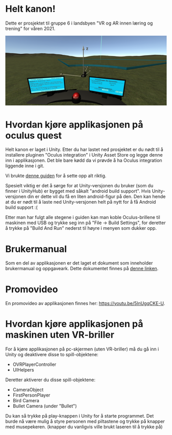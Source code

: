 # Helt kanon!
Dette er prosjektet til gruppe 6 i landsbyen "VR og AR innen læring og trening" for våren 2021.

![Screenshot](github_resources/overview.png)

# Hvordan kjøre applikasjonen på oculus quest
Helt kanon er laget i Unity. Etter du har lastet ned prosjektet er du nødt til å installere pluginen "Oculus integration" i Unity Asset Store og legge denne inn i applikasjonen. Det ble bare kødd da vi prøvde å ha Oculus integration liggende inne i git.

Vi brukte [denne guiden](https://myvrprofessor.com/how-to-install-your-unity-game-on-oculus-quest-or-oculus-go/?fbclid=IwAR3sHoxXXsOx24wAWc9RZQuEwy_GSl3TghpWgblCFvumiSgZMAHlCVO3Vpk) for å sette opp alt riktig.

Spesielt viktig er det å sørge for at Unity-versjonen du bruker (som du finner i UnityHub) er bygget med såkalt "android build support". Hvis Unity-versjonen din er dette vil du få en liten android-figur på den. Den kan hende at du er nødt til å laste ned Unity-versjonen helt på nytt for å få Android build support :(

Etter man har fulgt alle stegene i guiden kan man koble Oculus-brillene til maskinen med USB og trykke seg inn på "File -> Build Settings", for deretter å trykke på "Build And Run" nederst til høyre i menyen som dukker opp.

# Brukermanual
Som en del av applikasjonen er det laget et dokument som inneholder brukermanual og oppgaveark. Dette dokumentet finnes på [denne linken](https://github.com/SimenHolmestad/prosjekt_kanon/blob/master/github_resources/Virtuell_kanon_for_fysikkundervisning.pdf).

# Promovideo
En promovideo av applikasjonen finnes her: <https://youtu.be/5lnUgqCKE-U>.

# Hvordan kjøre applikasjonen på maskinen uten VR-briller

For å kjøre applikasjonen på pc-skjermen (uten VR-briller) må du gå inn i Unity og deaktivere disse to spill-objektene:

- OVRPlayerController
- UIHelpers

Deretter aktiverer du disse spill-objektene:

- CameraObject
- FirstPersonPlayer
- Bird Camera
- Bullet Camera (under "Bullet")

Du kan så trykke på play-knappen i Unity for å starte programmet. Det burde nå være mulig å styre personen med piltastene og trykke på knapper med musepekeren. (knapper du vanligvis ville brukt laseren til å trykke på)
